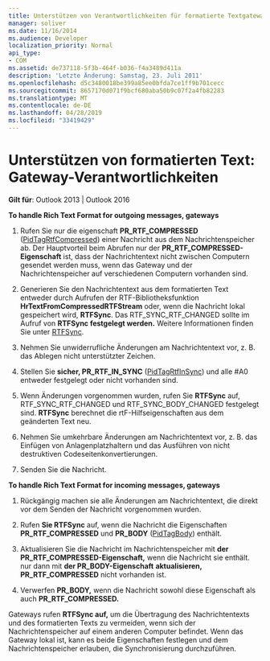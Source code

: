 ```yaml
---
title: Unterstützen von Verantwortlichkeiten für formatierte Textgateways
manager: soliver
ms.date: 11/16/2014
ms.audience: Developer
localization_priority: Normal
api_type:
- COM
ms.assetid: de737118-5f3b-464f-b036-f4a3489d411a
description: 'Letzte Änderung: Samstag, 23. Juli 2011'
ms.openlocfilehash: d5c3480018be399a85ee0bfda7ce1ff9b701cecc
ms.sourcegitcommit: 8657170d071f9bcf680aba50b9c07f2a4fb82283
ms.translationtype: MT
ms.contentlocale: de-DE
ms.lasthandoff: 04/28/2019
ms.locfileid: "33419429"
---
```

# <a name="supporting-formatted-text-gateway-responsibilities"></a>Unterstützen von formatierten Text: Gateway-Verantwortlichkeiten

  
  
**Gilt für**: Outlook 2013 | Outlook 2016 
  
 **To handle Rich Text Format for outgoing messages, gateways**
  
1. Rufen Sie nur die eigenschaft **PR_RTF_COMPRESSED** ([PidTagRtfCompressed](pidtagrtfcompressed-canonical-property.md)) einer Nachricht aus dem Nachrichtenspeicher ab. Der Hauptvorteil beim Abrufen nur der **PR_RTF_COMPRESSED-Eigenschaft** ist, dass der Nachrichtentext nicht zwischen Computern gesendet werden muss, wenn das Gateway und der Nachrichtenspeicher auf verschiedenen Computern vorhanden sind. 
    
2. Generieren Sie den Nachrichtentext aus dem formatierten Text entweder durch Aufrufen der RTF-Bibliotheksfunktion **HrTextFromCompressedRTFStream** oder, wenn die Nachricht lokal gespeichert wird, **RTFSync**. Das RTF_SYNC_RTF_CHANGED sollte im Aufruf von **RTFSync festgelegt werden.** Weitere Informationen finden Sie unter [RTFSync](rtfsync.md).
    
3. Nehmen Sie unwiderrufliche Änderungen am Nachrichtentext vor, z. B. das Ablegen nicht unterstützter Zeichen. 
    
4. Stellen Sie **sicher, PR_RTF_IN_SYNC** ([PidTagRtfInSync](pidtagrtfinsync-canonical-property.md)) und alle #A0 entweder festgelegt oder nicht vorhanden sind.
    
5. Wenn Änderungen vorgenommen wurden, rufen Sie **RTFSync** auf, RTF_SYNC_RTF_CHANGED und RTF_SYNC_BODY_CHANGED festgelegt sind. **RTFSync** berechnet die rtF-Hilfseigenschaften aus dem geänderten Text neu. 
    
6. Nehmen Sie umkehrbare Änderungen am Nachrichtentext vor, z. B. das Einfügen von Anlagenplatzhaltern und das Ausführen von nicht destruktiven Codeseitenkonvertierungen.
    
7. Senden Sie die Nachricht.
    
 **To handle Rich Text Format for incoming messages, gateways**
  
1. Rückgängig machen sie alle Änderungen am Nachrichtentext, die direkt vor dem Senden der Nachricht vorgenommen wurden. 
    
2. Rufen **Sie RTFSync** auf, wenn die Nachricht die Eigenschaften **PR_RTF_COMPRESSED** und **PR_BODY** ([PidTagBody](pidtagbody-canonical-property.md)) enthält. 
    
3. Aktualisieren Sie die Nachricht im Nachrichtenspeicher mit **der PR_RTF_COMPRESSED-Eigenschaft,** wenn die Nachricht sie enthält. nur dann mit **der PR_BODY-Eigenschaft** **aktualisieren, PR_RTF_COMPRESSED** nicht vorhanden ist. 
    
4. Verwerfen **PR_BODY,** wenn die Nachricht sowohl diese Eigenschaft als auch **PR_RTF_COMPRESSED.**
    
Gateways rufen **RTFSync auf,** um die Übertragung des Nachrichtentexts und des formatierten Texts zu vermeiden, wenn sich der Nachrichtenspeicher auf einem anderen Computer befindet. Wenn das Gateway lokal ist, kann es beide Eigenschaften festlegen und dem Nachrichtenspeicher erlauben, die Synchronisierung durchzuführen. 
  

